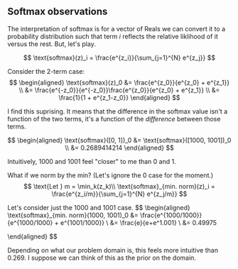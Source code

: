 ## Softmax observations

The interpretation of softmax is for a vector of Reals we can convert it to a probability distribution such that term $i$ reflects the relative liklihood of it versus the rest. But, let's play.

$$
\text{softmax}(z)_i = \frac{e^{z_i}}{\sum_{j=1}^{N} e^{z_j}}
$$

Consider the 2-term case:
$$
\begin{aligned}
\text{softmax}(z)_0 &= \frac{e^{z_0}}{e^{z_0} + e^{z_1}} \\
                    &= \frac{e^{-z_0}}{e^{-z_0}}\frac{e^{z_0}}{e^{z_0} + e^{z_1}} \\
                    &= \frac{1}{1 + e^{z_1-z_0}}
\end{aligned}
$$

I find this suprising. It means that the difference in the softmax value isn't a function of the two terms, it's a function of the _difference_ between those terms.

$$
\begin{aligned}
\text{softmax}([0, 1])_0 &= \text{softmax}([1000, 1001])_0 \\
&= 0.2689414214
\end{aligned}
$$

Intuitively, 1000 and 1001 feel "closer" to me than 0 and 1.

What if we norm by the min? (Let's ignore the 0 case for the moment.)
$$
\text{Let } m = \min_k(z_k)\\
\text{softmax}_{min. norm}(z)_i = \frac{e^{z_i/m}}{\sum_{j=1}^{N} e^{z_j/m}}
$$

Let's consider just the 1000 and 1001 case.
$$
\begin{aligned}
\text{softmax}_{min. norm}(1000, 1001)_0 &= \frac{e^{1000/1000}}{e^{1000/1000} + e^{1001/1000}} \\
&= \frac{e}{e+e^1.001} \\
&= 0.49975

\end{aligned}
$$

Depending on what our problem domain is, this feels more intuitive than 0.269. I suppose we can think of this as the prior on the domain.

